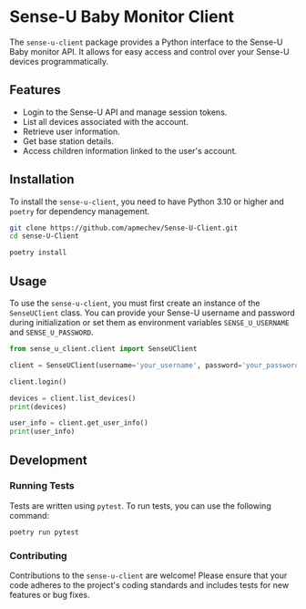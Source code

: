 # Sense-U Baby Monitor Client

The `sense-u-client` package provides a Python interface to the Sense-U Baby monitor API. It allows for easy access and control over your Sense-U devices programmatically.

## Features

- Login to the Sense-U API and manage session tokens.
- List all devices associated with the account.
- Retrieve user information.
- Get base station details.
- Access children information linked to the user's account.

## Installation

To install the `sense-u-client`, you need to have Python 3.10 or higher and `poetry` for dependency management.

```bash
git clone https://github.com/apmechev/Sense-U-Client.git
cd sense-U-Client

poetry install
```

## Usage

To use the `sense-u-client`, you must first create an instance of the `SenseUClient` class. You can provide your Sense-U username and password during initialization or set them as environment variables `SENSE_U_USERNAME` and `SENSE_U_PASSWORD`.

```python
from sense_u_client.client import SenseUClient

client = SenseUClient(username='your_username', password='your_password')

client.login()

devices = client.list_devices()
print(devices)

user_info = client.get_user_info()
print(user_info)

```

## Development

### Running Tests

Tests are written using `pytest`. To run tests, you can use the following command:

```bash
poetry run pytest
```

### Contributing

Contributions to the `sense-u-client` are welcome! Please ensure that your code adheres to the project's coding standards and includes tests for new features or bug fixes.

